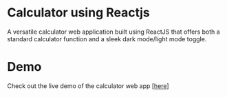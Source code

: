 # Calculator using Reactjs

A versatile calculator web application built using ReactJS that offers both a standard calculator function and a sleek dark mode/light mode toggle.

# Demo

Check out the live demo of the calculator web app [[here](https://react-calculator-devanshu-augusty.netlify.app/)] 
